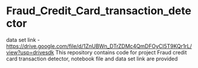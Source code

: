 # Fraud_Credit_Card_transaction_detector
data set link - https://drive.google.com/file/d/1ZnUBWn_DTrZDMc4QmDFOyCI5T9KQr1rL/view?usp=drivesdk
This repository contains code for project Fraud credit card transaction detector, notebook file and data set link are provided
